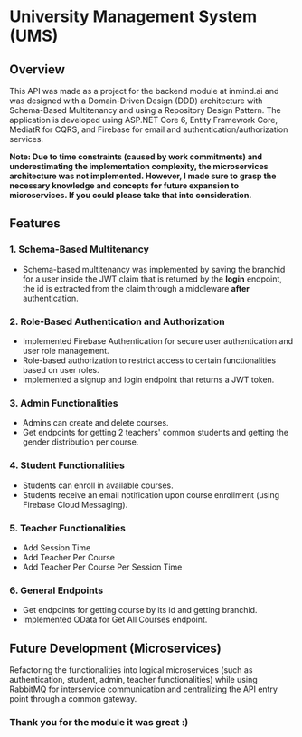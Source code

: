 # University Management System (UMS)

## Overview

This API was made as a project for the backend module at inmind.ai and was designed with a Domain-Driven Design (DDD) architecture with Schema-Based Multitenancy and using a Repository Design Pattern. The application is developed using ASP.NET Core 6, Entity Framework Core, MediatR for CQRS, and Firebase for email and authentication/authorization services.

**Note: Due to time constraints (caused by work commitments) and underestimating the implementation complexity, the microservices architecture was not implemented. However, I made sure to grasp the necessary knowledge and concepts for future expansion to microservices. If you could please take that into consideration.**

## Features

### 1. Schema-Based Multitenancy
- Schema-based multitenancy was implemented by saving the branchid for a user inside the JWT claim that is returned by the **login** endpoint, the id is extracted from the claim through a middleware **after** authentication.

### 2. Role-Based Authentication and Authorization
- Implemented Firebase Authentication for secure user authentication and user role management.
- Role-based authorization to restrict access to certain functionalities based on user roles.
- Implemented a signup and login endpoint that returns a JWT token.

### 3. Admin Functionalities
- Admins can create and delete courses.
- Get endpoints for getting 2 teachers' common students and getting the gender distribution per course.

### 4. Student Functionalities
- Students can enroll in available courses.
- Students receive an email notification upon course enrollment (using Firebase Cloud Messaging).

### 5. Teacher Functionalities
- Add Session Time
- Add Teacher Per Course
- Add Teacher Per Course Per Session Time

### 6. General Endpoints
- Get endpoints for getting course by its id and getting branchid.
- Implemented OData for Get All Courses endpoint.

## Future Development (Microservices)

Refactoring the functionalities into logical microservices (such as authentication, student, admin, teacher functionalities) while using RabbitMQ for interservice communication and centralizing the API entry point through a common gateway.

### Thank you for the module it was great :)
